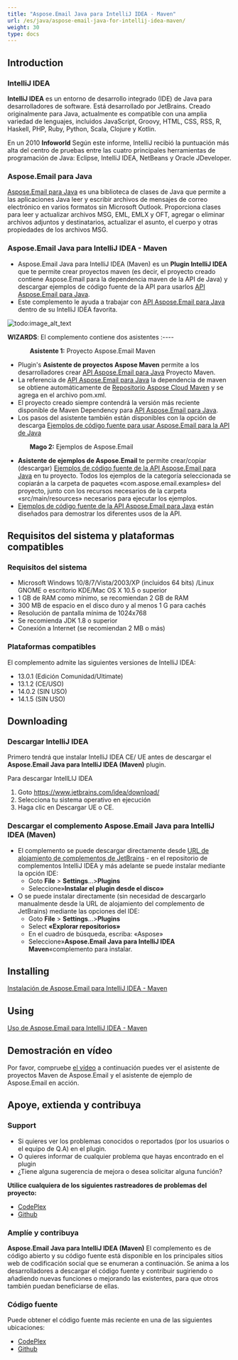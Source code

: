 ```yaml
---
title: "Aspose.Email Java para IntelliJ IDEA - Maven"
url: /es/java/aspose-email-java-for-intellij-idea-maven/
weight: 30
type: docs
---
```


## **Introduction**
### **IntelliJ IDEA**
**IntelliJ IDEA** es un entorno de desarrollo integrado (IDE) de Java para desarrolladores de software. Está desarrollado por JetBrains. Creado originalmente para Java, actualmente es compatible con una amplia variedad de lenguajes, incluidos JavaScript, Groovy, HTML, CSS, RSS, R, Haskell, PHP, Ruby, Python, Scala, Clojure y Kotlin.

En un 2010 **Infoworld** Según este informe, IntelliJ recibió la puntuación más alta del centro de pruebas entre las cuatro principales herramientas de programación de Java: Eclipse, IntelliJ IDEA, NetBeans y Oracle JDeveloper.
### **Aspose.Email para Java**
[Aspose.Email para Java](http://www.aspose.com/java/email-component.aspx) es una biblioteca de clases de Java que permite a las aplicaciones Java leer y escribir archivos de mensajes de correo electrónico en varios formatos sin Microsoft Outlook. Proporciona clases para leer y actualizar archivos MSG, EML, EMLX y OFT, agregar o eliminar archivos adjuntos y destinatarios, actualizar el asunto, el cuerpo y otras propiedades de los archivos MSG.
### **Aspose.Email Java para IntelliJ IDEA - Maven**
- Aspose.Email Java para IntelliJ IDEA (Maven) es un **Plugin IntelliJ IDEA** que te permite crear proyectos maven (es decir, el proyecto creado contiene Aspose.Email para la dependencia maven de la API de Java) y descargar ejemplos de código fuente de la API para usarlos [API Aspose.Email para Java](http://www.aspose.com/java/email-component.aspx).
- Este complemento le ayuda a trabajar con [API Aspose.Email para Java](http://www.aspose.com/java/email-component.aspx) dentro de su IntelliJ IDEA favorita.

![todo:image_alt_text](https://i.imgur.com/KWKGljg.png)


**WIZARDS**:
El complemento contiene dos asistentes :----

`       `**Asistente 1:** Proyecto Aspose.Email Maven

- Plugin's **Asistente de proyectos Aspose Maven** permite a los desarrolladores crear [API Aspose.Email para Java](http://www.aspose.com/java/email-component.aspx) Proyecto Maven.
- La referencia de [API Aspose.Email para Java](http://www.aspose.com/java/email-component.aspx) la dependencia de maven se obtiene automáticamente de [Repositorio Aspose Cloud Maven](https://repository.aspose.com/webapp/#/artifacts/browse/tree/General/repo) y se agrega en el archivo pom.xml.
- El proyecto creado siempre contendrá la versión más reciente disponible de Maven Dependency para [API Aspose.Email para Java](http://www.aspose.com/java/email-component.aspx).
- Los pasos del asistente también están disponibles con la opción de descarga [Ejemplos de código fuente para usar Aspose.Email para la API de Java](https://github.com/aspose-email/Aspose.Email-for-Java/tree/master/Examples)

`       `**Mago 2:** Ejemplos de Aspose.Email

- **Asistente de ejemplos de Aspose.Email** te permite crear/copiar (descargar) [Ejemplos de código fuente de la API Aspose.Email para Java](https://github.com/aspose-email/Aspose.Email-for-Java/tree/master/Examples) en tu proyecto. Todos los ejemplos de la categoría seleccionada se copiarán a la carpeta de paquetes «com.aspose.email.examples» del proyecto, junto con los recursos necesarios de la carpeta «src/main/resources» necesarios para ejecutar los ejemplos.
- [Ejemplos de código fuente de la API Aspose.Email para Java](https://github.com/aspose-email/Aspose.Email-for-Java/tree/master/Examples) están diseñados para demostrar los diferentes usos de la API.
## **Requisitos del sistema y plataformas compatibles**
### **Requisitos del sistema**
- Microsoft Windows 10/8/7/Vista/2003/XP (incluidos 64 bits) /Linux GNOME o escritorio KDE/Mac OS X 10.5 o superior
- 1 GB de RAM como mínimo, se recomiendan 2 GB de RAM
- 300 MB de espacio en el disco duro y al menos 1 G para cachés
- Resolución de pantalla mínima de 1024x768
- Se recomienda JDK 1.8 o superior
- Conexión a Internet (se recomiendan 2 MB o más)
### **Plataformas compatibles**
El complemento admite las siguientes versiones de IntelliJ IDEA:

- 13.0.1 (Edición Comunidad/Ultimate)
- 13.1.2 (CE/USO)
- 14.0.2 (SIN USO)
- 14.1.5 (SIN USO)
## **Downloading**
### **Descargar IntelliJ IDEA**
Primero tendrá que instalar IntelliJ IDEA CE/ UE antes de descargar el **Aspose.Email Java para IntelliJ IDEA (Maven)** plugin.

Para descargar IntellLIJ IDEA

1. Goto <https://www.jetbrains.com/idea/download/>
1. Selecciona tu sistema operativo en ejecución
1. Haga clic en Descargar UE o CE.
### **Descargar el complemento Aspose.Email Java para IntelliJ IDEA (Maven)**
- El complemento se puede descargar directamente desde [URL de alojamiento de complementos de JetBrains](https://plugins.jetbrains.com/plugin/7982-aspose-email-java-for-intellij-idea-maven/) - en el repositorio de complementos IntelliJ IDEA y más adelante se puede instalar mediante la opción IDE:
  - Goto **File** > **Settings**...>**Plugins**
  - Seleccione»**Instalar el plugin desde el disco»**
- O se puede instalar directamente (sin necesidad de descargarlo manualmente desde la URL de alojamiento del complemento de JetBrains) mediante las opciones del IDE:
  - Goto **File** > **Settings**...>**Plugins**
  - Select **«Explorar repositorios»**
  - En el cuadro de búsqueda, escriba: «Aspose»
  - Seleccione»**Aspose.Email Java para IntelliJ IDEA Maven**«complemento para instalar.
## **Installing**
[Instalación de Aspose.Email para IntelliJ IDEA - Maven](/email/java/installing-and-using-aspose-email-for-intellij-idea-maven/#installing)
## **Using**
[Uso de Aspose.Email para IntelliJ IDEA - Maven](/email/java/installing-and-using-aspose-email-for-intellij-idea-maven/#using)
## **Demostración en vídeo**
Por favor, compruebe [el vídeo](https://www.youtube.com/watch?v=LXvXi19njJI&ab_channel=AsposeMarketplace) a continuación puedes ver el asistente de proyectos Maven de Aspose.Email y el asistente de ejemplo de Aspose.Email en acción.
## **Apoye, extienda y contribuya**
### **Support**
- Si quieres ver los problemas conocidos o reportados (por los usuarios o el equipo de Q.A) en el plugin.
- O quieres informar de cualquier problema que hayas encontrado en el plugin
- ¿Tiene alguna sugerencia de mejora o desea solicitar alguna función?

**Utilice cualquiera de los siguientes rastreadores de problemas del proyecto:**

- [CodePlex](https://archive.codeplex.com/?p=asposeemailjavaintellij)
- [Github](https://github.com/aspose-email/Aspose.Email-for-Java/issues)
### **Amplíe y contribuya**
**Aspose.Email Java para IntelliJ IDEA (Maven)** El complemento es de código abierto y su código fuente está disponible en los principales sitios web de codificación social que se enumeran a continuación. Se anima a los desarrolladores a descargar el código fuente y contribuir sugiriendo o añadiendo nuevas funciones o mejorando las existentes, para que otros también puedan beneficiarse de ellas.
### **Código fuente**
Puede obtener el código fuente más reciente en una de las siguientes ubicaciones:

- [CodePlex](https://asposeemailjavaintellij.codeplex.com)
- [Github](https://github.com/aspose-email/Aspose.Email-for-Java/tree/master/Plugins/Aspose.Email-for-Java_for_IntelliJ%28Maven%29)
